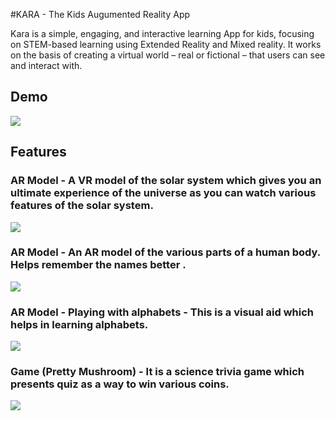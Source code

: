  
#KARA - The Kids Augumented Reality App
 



Kara is a simple, engaging, and interactive learning App for kids, focusing on STEM-based learning using Extended Reality and Mixed reality. It works on the basis of creating a virtual world – real or fictional – that users can see and interact with.

## Demo

![](poster.jpeg)

## Features
### AR Model - A VR model of the solar system which gives you an ultimate experience of the universe as you can watch various features of the solar system.

![](SolarSystem.jpeg)

### AR Model - An AR model of the various parts of a human body. Helps remember the names better .

![](bodyParts.jpeg)

### AR Model - Playing with alphabets - This is a visual aid which helps in learning alphabets.

![](Alphabets.jpeg)

### Game (Pretty Mushroom) - It is a science trivia game which presents quiz as a way to win various coins.

![](PrettyMushroom.jpeg)
